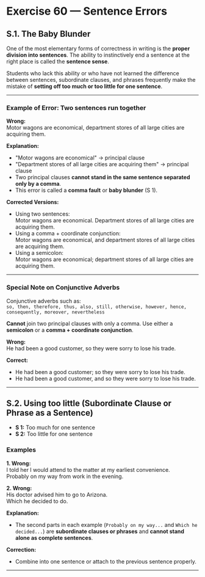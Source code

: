 # Exercise 60 — Sentence Errors

## S.1. The Baby Blunder

One of the most elementary forms of correctness in writing is the **proper division into sentences**. The ability to instinctively end a sentence at the right place is called the **sentence sense**.

Students who lack this ability or who have not learned the difference between sentences, subordinate clauses, and phrases frequently make the mistake of **setting off too much or too little for one sentence**.

---

### Example of Error: Two sentences run together

**Wrong:**  
Motor wagons are economical, department stores of all large cities are acquiring them.

**Explanation:**  
- "Motor wagons are economical" → principal clause  
- "Department stores of all large cities are acquiring them" → principal clause  
- Two principal clauses **cannot stand in the same sentence separated only by a comma**.  
- This error is called a **comma fault** or **baby blunder** (S 1).

**Corrected Versions:**  
- Using two sentences:  
  Motor wagons are economical. Department stores of all large cities are acquiring them.  
- Using a comma + coordinate conjunction:  
  Motor wagons are economical, and department stores of all large cities are acquiring them.  
- Using a semicolon:  
  Motor wagons are economical; department stores of all large cities are acquiring them.

---

### Special Note on Conjunctive Adverbs

Conjunctive adverbs such as:  
`so, then, therefore, thus, also, still, otherwise, however, hence, consequently, moreover, nevertheless`  

**Cannot** join two principal clauses with only a comma. Use either a **semicolon** or a **comma + coordinate conjunction**.

**Wrong:**  
He had been a good customer, so they were sorry to lose his trade.

**Correct:**  
- He had been a good customer; so they were sorry to lose his trade.  
- He had been a good customer, and so they were sorry to lose his trade.

---

## S.2. Using too little (Subordinate Clause or Phrase as a Sentence)

- **S 1:** Too much for one sentence  
- **S 2:** Too little for one sentence

### Examples

**1. Wrong:**  
I told her I would attend to the matter at my earliest convenience.  
Probably on my way from work in the evening.

**2. Wrong:**  
His doctor advised him to go to Arizona.  
Which he decided to do.

**Explanation:**  
- The second parts in each example (`Probably on my way...` and `Which he decided...`) are **subordinate clauses or phrases** and **cannot stand alone as complete sentences**.  

**Correction:**  
- Combine into one sentence or attach to the previous sentence properly.

---
